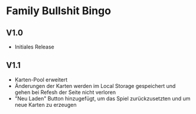 # Family Bullshit Bingo

## V1.0
* Initiales Release

## V1.1
* Karten-Pool erweitert
* Änderungen der Karten werden im Local Storage gespeichert und gehen bei Refesh der Seite nicht verloren
* "Neu Laden" Button hinzugefügt, um das Spiel zurückzusetzten und um neue Karten zu erzeugen
